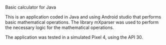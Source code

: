 Basic calculator for Java

This is an application coded in Java and using Android studio that performs basic mathematical operations.
The library mXparser was used to perform the necessary logic for the mathematical operations.

The application was tested in a simulated Pixel 4, using the API 30. 
